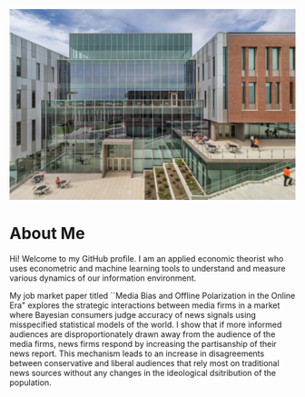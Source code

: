 ![University Building](https://github.com/mwazr/mwazr/blob/main/imagereadmeBbuilding.jpg?raw=true) <!-- Replace with the actual URL -->

# About Me

Hi! Welcome to my GitHub profile. I am an applied economic theorist who uses econometric and machine learning tools to understand and measure various dynamics of our information environment.

My job market paper titled ``Media Bias and Offline Polarization in the Online Era" explores the strategic interactions between media firms in a market where Bayesian consumers judge accuracy of news signals using misspecified statistical models of the world. I show that if more informed audiences are disproportionately drawn away from the audience of the media firms, news firms respond by increasing the partisanship of their news report. This mechanism leads to an increase in disagreements between conservative and liberal audiences that rely most on traditional news sources without any changes in the ideological dsitribution of the population. 

